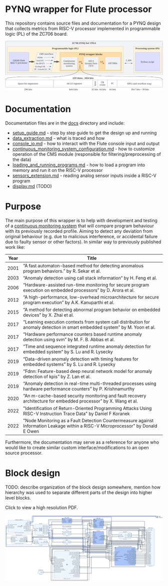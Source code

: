 # PYNQ wrapper for Flute processor
This repository contains source files and documentation for a PYNQ design that collects metrics from RISC-V processor implemented in programmable logic (PL) of the ZC706 board.

![](./images/overview_detailed.png)

# Documentation
Documentation files are in the [docs](./docs) directory and include:
* [setup_guide.md](./docs/setup_guide.md) - step by step guide to get the design up and running
* [data_extraction.md](./docs/data_extraction.md) - what is traced and how
* [console_io.md](./docs/console_io.md) - how to interact with the Flute console input and output
* [continuous_monitoring_system_configuration.md](./docs/continuous_monitoring_system_configuration.md) - how to customize operation of the CMS module (responsible for filtering/preprocessing of the data)
* [loading_and_running_programs.md](./docs/loading_and_running_programs.md) - how to load a program into memory and run it on the RISC-V processor
* [sensors_extension.md](./docs/sensors_extension.md) - reading analog sensor inputs inside a RISC-V program
* [display.md](./docs/display.md) (TODO)

# Purpose
The main purpose of this wrapper is to help with development and testing of a [continuous monitoring system](https://github.com/michalmonday/continuous_monitoring_system) that will compare program behaviour with its previously recorded profile. Aiming to detect any deviation from original behaviour (e.g. due to malicious interference, or accidental failure due to faulty sensor or other factors). In similar way to previously published work like:  

| Year | Title |  
| ---- | ----- |
| 2001 | “A fast automaton-based method for detecting anomalous program behaviors.” by R. Sekar et al.  |  
| 2003 | “Anomaly detection using call stack information“ by H. Feng et al. |   
| 2006 | “Hardware-assisted run-time monitoring for secure program execution on embedded processors” by D. Arora et al.  |  
| 2012 | “A high-performance, low-overhead microarchitecture for secure program execution” by A.K. Kanuparthi et al.  |  
| 2015 | “A method for detecting abnormal program behavior on embedded devices” by X. Zhai et al.  |  
| 2017 | “Learning execution contexts from system call distribution for anomaly detection in smart embedded system” by M. Yoon et  al. |
| 2017 | “Hardware performance counters based runtime anomaly detection using svm” by M. F. B. Abbas et al.  |  
| 2017 | “Time and sequence integrated runtime anomaly detection for embedded system“ by S. Lu and R. Lysecky  |  
| 2019 | “Data-driven anomaly detection with timing features for embedded systems” by S. Lu and R. Lysecky  |  
| 2019 | “Fdnn: Feature-based deep neural network model for anomaly detection of kpis” by Z. Lan et al.  |  
| 2019 | “Anomaly detection in real-time multi-threaded processes using hardware performance counters” by P. Krishnamurthy  |  
| 2020 | “An m-cache-based security monitoring and fault recovery architecture for embedded processor” by X. Wang et al.  |  
| 2022 | "Identification of Return-Oriented Programming Attacks Using RISC-V Instruction Trace Data" by Daniel F Koranek
| 2022 | "Node Monitoring as a Fault Detection Countermeasure against Information Leakage within a RISC-V Microprocessor" by Donald E Owen

Furthermore, the documentation may serve as a reference for anyone who would like to create similar custom interface/modifications to an open source processor.


# Block design

TODO: describe organization of the block design somewhere, mention how hierarchy was used to separate different parts of the design into higher level blocks.

Click to view a high resolution PDF.

[<img src="./images/block_design.png" />](./images/block_design.pdf)
